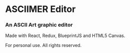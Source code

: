 # ASCIIMER Editor

### An ASCII Art graphic editor

Made with React, Redux, BlueprintJS and HTML5 Canvas.

For personal use. All rights reserved.
